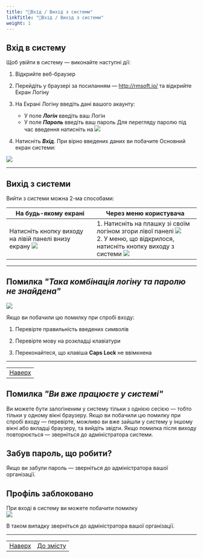 ```yaml
---
title: "🔐Вхід / Вихід з системи"
linkTitle: "🔐Вхід / Вихід з системи"
weight: 1
---
```


## Вхід в систему

Щоб увійти в систему &mdash; виконайте наступні дії:  

1. Відкрийте веб-браузер

2. Перейдіть у браузері за посиланням &mdash; http://rmsoft.io/ та відкрийте Екран Логіну 

3. На Екрані Логіну введіть дані вашого акаунту:  
   * У поле ***Логін*** введіть ваш Логін
   * У поле ***Пароль*** введіть ваш пароль
Для перегляду паролю під час введення натисніть на ![](https://i.imgur.com/9FFKYJl.png)

1. Натисніть ***Вхід***. При вірно введених даних ви побачите Основний екран системи: 

![](https://i.imgur.com/wvakcM9.gif)
___

## Вихід з системи

Вийти з системи можна 2-ма способами:

| На будь-якому екрані | Через меню користувача |
|-|-|
|Натисніть кнопку виходу на лівій панелі внизу екрану ![](https://i.imgur.com/DPdClMy.png) | 1. Натисніть на плашку зі своїм логіном згори лівої панелі ![](https://i.imgur.com/CUlRCkc.png) </br> 2. У меню, що відкрилося, натисніть кнопку виходу з системи ![](https://i.imgur.com/q5tYjRc.gif)|
___


## Помилка *"Така комбінація логіну та паролю не знайдена"*   

![](https://i.imgur.com/7hCCF59.gif)

Якщо ви побачили цю помилку при спробі входу:

1. Перевірте правильність введених символів

2. Перевірте мову на розкладці клавіатури

3. Переконайтеся, що клавіша **Caps Lock** не ввімкнена 
___  
| |
|-|
| [Наверх](#вхід-в-систему)| 

## Помилка *"Ви вже працюєте у системі"*

Ви можете бути залогіненим у систему тільки з однією сесією &mdash; тобто тільки у одному вікні браузеру.
Якщо ви побачили цю помилку при спробі входу &mdash; перевірте, можливо ви вже зайшли у систему у іншому вікні або вкладці браузеру, та вийдіть звідти. 
Якщо помилка після виходу повторюється &mdash; зверніться до адміністратора системи.

## Забув пароль, що робити?

Якщо ви забули пароль &mdash; зверніться до адміністратора вашої організації.

## Профіль заблоковано

При вході в систему ви можете побачити помилку  
![](https://i.imgur.com/mzhbHJK.png)

В таком випадку зверніться до адміністратора вашої організації.

<!---
1. Натисніть ***Нагадати пароль*** та у новому вікні введіть Електронну пошту, прив'язану до вашого акаунту

2. Натисніть ***Так, нагадати пароль*** – на вашу електронну пошту прийде лист з новим паролем

3. Відкрийте вашу електронну пошту, перейдіть за посиланням у листі та увійдіть в акаунт, використовуючи новий пароль

![гифка]() 
--> 
___

| | |
|-|-|
| [Наверх](#вхід-в-систему)| [До змісту](/docs/toc/)|
